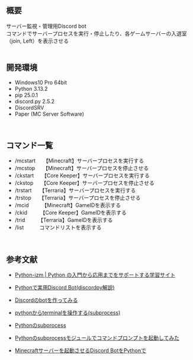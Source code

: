 ## 概要
サーバー監視・管理用Discord bot  
コマンドでサーバープロセスを実行・停止したり、各ゲームサーバーの入退室（join, Left）を表示させる  
<br>

## 開発環境
- Windows10 Pro 64bit
- Python 3.13.2
- pip 25.0.1
- discord.py 2.5.2
- DiscordSRV
- Paper (MC Server Software)
<br>

## コマンド一覧
- /mcstart　　【Minecraft】サーバープロセスを実行する
- /mcstop　　【Minecraft】サーバープロセスを停止させる
- /ckstart　　【Core Keeper】サーバープロセスを実行する
- /ckstop　　【Core Keeper】サーバープロセスを停止させる
- /trstart　　【Terraria】サーバープロセスを実行する
- /trstop　　【Terraria】サーバープロセスを停止させる
- /mcid　　　【Minecraft】GameIDを表示する
- /ckid　　　【Core Keeper】GameIDを表示する
- /trid　　　【Terraria】GameIDを表示する
- /list　　　コマンドリストを表示する
<br>

## 参考文献
- [Python-izm | Python の入門から応用までをサポートする学習サイト](https://www.python-izm.com/)
- [Pythonで実用Discord Bot(discordpy解説)](https://qiita.com/1ntegrale9/items/9d570ef8175cf178468f)
- [Discordのbotを作ってみる](https://qiita.com/Gomatamago_/items/e38f50d764cfc2dc20b6)
- [pythonからterminalを操作する(subprocess)](https://qiita.com/studio_haneya/items/90207c440ba116b091c6)
- [Pythonのsubprocess](https://qiita.com/tanabe13f/items/8d5e4e5350d217dec8f5)
- [Pythonのsubprocessモジュールでコマンドプロンプトを起動してみた](https://www.school.ctc-g.co.jp/columns/hishinuma/hishinuma47.html)

- [Minecraftサーバーを起動させるDiscord BotをPythonで](https://qiita.com/insane_catt/items/f8cc4053a65334a8c9c4)
